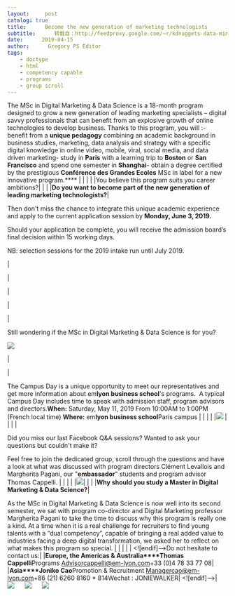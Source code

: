 ```yaml
---
layout:     post
catalog: true
title:      Become the new generation of marketing technologists
subtitle:      转载自：http://feedproxy.google.com/~r/kdnuggets-data-mining-analytics/~3/EaDkA-ECTB4/adcom-msc-digital-marketing-data-science-em-lyon.html
date:      2019-04-15
author:      Gregory PS Editor
tags:
    - doctype
    - html
    - competency capable
    - programs
    - group scroll
---
```


The MSc in Digital Marketing & Data Science is a 18-month program designed to grow a new generation of leading marketing specialists – digital savvy professionals that can benefit from an explosive growth of online technologies to develop business. Thanks to this program, you will :- benefit from a **unique pedagogy** combining an academic background in business studies, marketing, data analysis and strategy with a specific digital knowledge in online video, mobile, viral, social media, and data driven marketing- study in **Paris** with a learning trip to **Boston** or **San Francisco** and spend one semester in **Shanghai**- obtain a degree certified by the prestigious **Conférence des Grandes Ecoles** MSc in label for a new innovative program.****
| |
|
|
|You believe this program suits you career ambitions?|
| |
|**Do you want to become part of the new generation of leading marketing technologists?**|

Then don't miss the chance to integrate this unique academic experience and apply to the current application session by **Monday, June 3, 2019.**


Should your application be complete, you will receive the admission board’s final decision within 15 working days.
 

NB: selection sessions for the 2019 intake run until July 2019.
 




|


| 



|




|














 |

 Still wondering if the MSc in Digital Marketing & Data Science is for you?





















![](https://pblc.it/i/600x360x9.f.S3/7d065/istock-910136058-1055973-5.jpg)
 



| 



|

The Campus Day is a unique opportunity to meet our representatives and get more information about em**lyon business school**'s programs. 
A typical Campus Day includes time to speak with admission staff, program advisors and directors.**When:** Saturday, May 11, 2019
From 10:00AM to 1:00PM (French local time)
**Where:** em**lyon business school**Paris campus
| |
|
|
|![](https://pblc.it/i/600x360x9.f.S3/4507a/photo-1519337718347-74950-1055971-2.jpg) |
| |
|

Did you miss our last Facebook Q&A sessions? Wanted to ask your questions but couldn't make it?


Feel free to join the dedicated group, scroll through the questions and have a look at what was discussed with program directors Clément Levallois and Margherita Pagani, our "**embassador**" students and program advisor Thomas Cappelli.
| |
|
|
|![](https://pblc.it/i/950x306x9.f.S3/a0d5f/1-1063434-2.jpg)|
| |
|**Why should you study a Master in Digital Marketing & Data Science?**|

As the MSc in Digital Marketing & Data Science is now well into its second semester, we sat with program co-director and Digital Marketing professor Margherita Pagani to take the time to discuss why this program is really one a kind. At a time when it is a real challenge for recruiters to find young talents with a “dual competency”, capable of bringing a real added value to industries facing a deep digital transformation, we asked her to reflect on what makes this program so special.
| |
|
|
| <![endif]-->Do not hesitate to contact us:|
|**Europe, the Americas & Australia****Thomas Cappelli**Programs Advisorcappelli@em-lyon.com+33 (0)4 78 33 77 08|
|**Asia****Joniko Cao**Promotion & Recruitment Managercao@em-lyon.com+86 (21) 6260 8160 * 814Wechat : JONIEWALKER|
 <![endif]-->|​   ![](https://pblc.it/i/50x50x9.c.i/82906/social_but/s1/facebook.png)   ​​   ![](https://pblc.it/i/50x50x9.c.i/3c159/social_but/s1/twitter.png)   ​​   ![](https://pblc.it/i/50x50x9.c.i/16967/social_but/s1/web.png)   ​






